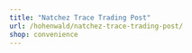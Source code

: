 ```yaml
---
title: "Natchez Trace Trading Post"
url: /hohenwald/natchez-trace-trading-post/
shop: convenience
---
```

